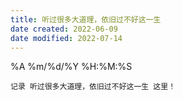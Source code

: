 ```yaml
---
title: 听过很多大道理，依旧过不好这一生
date created: 2022-06-09
date modified: 2022-07-14
---
```


%A %m/%d/%Y %H:%M:%S

	记录 听过很多大道理，依旧过不好这一生 这里！
